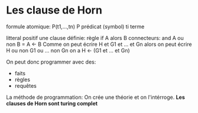 Les clause de Horn
==================

formule atomique: P(t1,...,tn)
P 	prédicat (symbol)
ti	terme

litteral positif
une clause définie: règle if A alors B
connecteurs: and
A ou non B = A <- B
Comme on peut écrire H et G1 et ... et Gn
alors on peut écrire H ou non G1 ou ... non Gn
on a H <- (G1 et ... et Gn)

On peut donc programmer avec des:
* faits
* règles
* requêtes

La méthode de programmation:
On crée une théorie et on l'intérroge.
**Les clauses de Horn sont turing complet**
